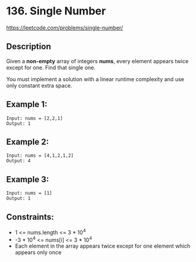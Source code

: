 # 136. Single Number

https://leetcode.com/problems/single-number/

## Description

Given a **non-empty** array of integers __nums__, every element appears twice except for one. Find that single one.

You must implement a solution with a linear runtime complexity and use only constant extra space.

## Example 1:

    Input: nums = [2,2,1]
    Output: 1

## Example 2:

    Input: nums = [4,1,2,1,2]
    Output: 4

## Example 3:

    Input: nums = [1]
    Output: 1

## Constraints:

- 1 <= nums.length <= 3 * 10<sup>4</sup>
- -3 * 10<sup>4</sup> <= nums[i] <= 3 * 10<sup>4</sup>
- Each element in the array appears twice except for one element which appears only once